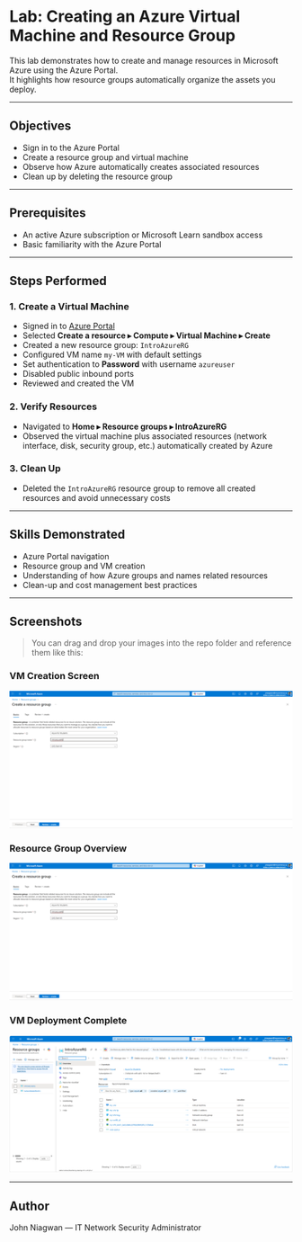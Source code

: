 # Lab: Creating an Azure Virtual Machine and Resource Group

This lab demonstrates how to create and manage resources in Microsoft Azure using the Azure Portal.  
It highlights how resource groups automatically organize the assets you deploy.

---

## Objectives

- Sign in to the Azure Portal
- Create a resource group and virtual machine
- Observe how Azure automatically creates associated resources
- Clean up by deleting the resource group

---

## Prerequisites

- An active Azure subscription or Microsoft Learn sandbox access
- Basic familiarity with the Azure Portal

---

## Steps Performed

### 1. Create a Virtual Machine

- Signed in to [Azure Portal](https://portal.azure.com/)
- Selected **Create a resource ▸ Compute ▸ Virtual Machine ▸ Create**
- Created a new resource group: `IntroAzureRG`
- Configured VM name `my-VM` with default settings
- Set authentication to **Password** with username `azureuser`
- Disabled public inbound ports
- Reviewed and created the VM

### 2. Verify Resources

- Navigated to **Home ▸ Resource groups ▸ IntroAzureRG**
- Observed the virtual machine plus associated resources (network interface, disk, security group, etc.) automatically created by Azure

### 3. Clean Up

- Deleted the `IntroAzureRG` resource group to remove all created resources and avoid unnecessary costs

---

## Skills Demonstrated

- Azure Portal navigation
- Resource group and VM creation
- Understanding of how Azure groups and names related resources
- Clean-up and cost management best practices

---

## Screenshots

> You can drag and drop your images into the repo folder and reference them like this:

### VM Creation Screen
![VM Creation](01-azure-fundamentals/screenshots/create_rg.png)

### Resource Group Overview
![Resource Group](01-azure-fundamentals\screenshots\create_rg.png)

### VM Deployment Complete
![Deployment Complete](01-azure-fundamentals\screenshots\deployment_complete.png)



---

## Author

John Niagwan — IT Network Security Administrator
